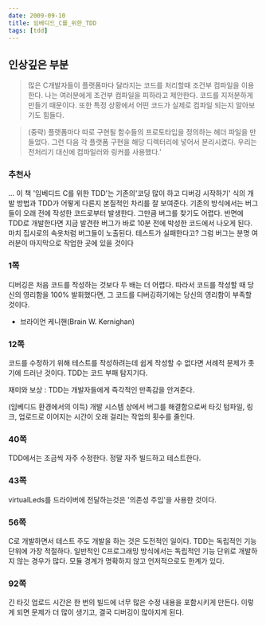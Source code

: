 ```yaml
---
date: 2009-09-10
title: 임베디드_C를_위한_TDD
tags: [tdd]
---
```


## 인상깊은 부분
> 많은 C개발자들이 플랫폼마다 달라지는 코드를 처리할때 조건부 컴파일을 이용한다. 나는 여러분에게 조건부 컴파일을 피하라고 제안한다. 코드를 지저분하게 만들기 때문이다. 또한 특정 상황에서 어떤 코드가 실제로 컴파일 되는지 알아보기도 힘들다.

> (중략) 플랫폼마다 따로 구현될 함수들의 프로토타입을 정의하는 헤더 파일을 만들었다. 그런 다음 각 플랫폼 구현을 해당 디렉터리에 넣어서 분리시켰다. 우리는 전처리기 대신에 컴파일러와 링커를 사용했다.'

### 추천사
... 이 책 '임베디드 C를 위한 TDD'는 기존의'코딩 많이 하고 디버깅 시작하기' 식의
개발 방법과 TDD가 어떻게 다른지 본질적인 차리를 잘 보여준다. 기존의 방식에서는
버그들이 오래 전에 작성한 코드로부터 발생한다. 그만큼 버그를 찾기도 어렵다.
반면에 TDD로 개발한다면 지금 발견한 버그가 바로 10분 전에 박성한 코드에서 나오게
된다. 마치 집시로의 속옷처럼 버그들이 노출된다. 테스트가 실패한다고? 그럼 버그는
분명 여러분이 마지막으로 작업한 곳에 있을 것이다


### 1쪽
디버깅은 처음 코드를 작성하는 것보다 두 배는 더 어렵다. 따라서 코드를 작성할 때 당신의 영리함을 100% 발휘했다면, 그 코드를 디버깅하기에는 당신의 영리함이 부족할 것이다.
- 브라이언 케니핸(Brain W. Kernighan)

### 12쪽
코드를 수정하기 위해 테스트를 작성하려는데 쉽게 작성할 수 없다면 서례적 문제가 좃기에 드러난 것이다. TDD는 코드 부패 탐지기다.

재미와 보상 : TDD는 개발자들에게 즉각적인 만족감을 안겨준다.

(임베디드 환경에서의 이득) 개발 시스템 상에서 버그를 해결함으로써 타깃 텀파일, 링크, 업로드로 이어지는 시간이 오래 걸리는 작업의 횟수를 줄인다.

### 40쪽
TDD에서는 조금씩 자주 수정한다. 정말 자주 빌드하고 테스트한다.

### 43쪽
virtualLeds를 드라이버에 전달하는것은 '의존성 주입'을 사용한 것이다.

### 56쪽
C로 개발하면서 테스트 주도 개발을 하는 것은 도전적인 일이다. TDD는 독립적인 기능 단위에 가장 적절하다. 일반적인 C프로그래밍 방식에서는 독립적인 기능 단위로 개발하지 않는 경우가 많다. 모듈 경계가 명확하지 않고 언저적으로도 한계가 있다.

### 92쪽
긴 타깃 업로드 시간은 한 번의 빌드에 너무 많은 수정 내용을 포함시키게 만든다. 이렇게 되면 문제가 더 많이 생기고, 결국 디버깅이 많아지게 된다.

